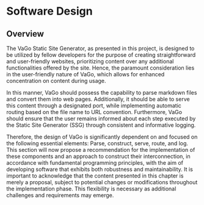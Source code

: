 # Software Design

## Overview

The VaGo Static Site Generator, as presented in this project, is designed to be utilized by fellow developers for the
purpose of creating straightforward and user-friendly websites, prioritizing content over any additional functionalities
offered by the site. Hence, the paramount consideration lies in the user-friendly nature of VaGo, which allows for
enhanced concentration on content during usage.

In this manner, VaGo should possess the capability to parse markdown files and convert them into web pages.
Additionally, it should be able to serve this content through a designated port, while implementing automatic routing
based on the file name to URL convention. Furthermore, VaGo should ensure that the user remains informed about each step
executed by the Static Site Generator (SSG) through consistent and informative logging.

Therefore, the design of VaGo is significantly dependent on and focused on the following essential elements: Parse,
construct, serve, route, and log. This section will now propose a recommendation for the implementation of these
components and an approach to construct their interconnection, in accordance with fundamental programming principles,
with the aim of developing software that exhibits both robustness and maintainability. It is important to acknowledge
that the content presented in this chapter is merely a proposal, subject to potential changes or modifications
throughout the implementation phase. This flexibility is necessary as additional challenges and requirements may emerge. 


